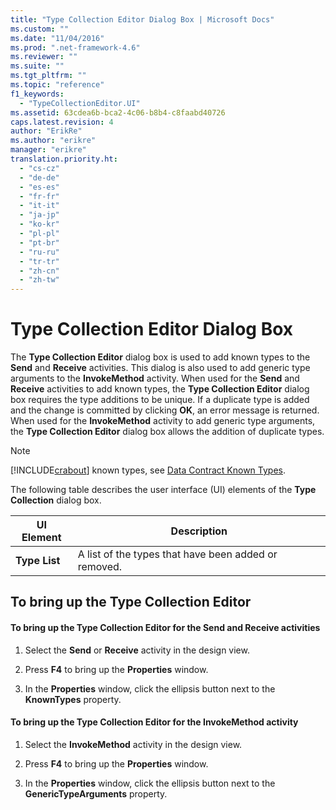 ```yaml
---
title: "Type Collection Editor Dialog Box | Microsoft Docs"
ms.custom: ""
ms.date: "11/04/2016"
ms.prod: ".net-framework-4.6"
ms.reviewer: ""
ms.suite: ""
ms.tgt_pltfrm: ""
ms.topic: "reference"
f1_keywords: 
  - "TypeCollectionEditor.UI"
ms.assetid: 63cdea6b-bca2-4c06-b8b4-c8faabd40726
caps.latest.revision: 4
author: "ErikRe"
ms.author: "erikre"
manager: "erikre"
translation.priority.ht: 
  - "cs-cz"
  - "de-de"
  - "es-es"
  - "fr-fr"
  - "it-it"
  - "ja-jp"
  - "ko-kr"
  - "pl-pl"
  - "pt-br"
  - "ru-ru"
  - "tr-tr"
  - "zh-cn"
  - "zh-tw"
---
```

# Type Collection Editor Dialog Box
The **Type Collection Editor** dialog box is used to add known types to the **Send** and **Receive** activities. This dialog is also used to add generic type arguments to the **InvokeMethod** activity. When used for the **Send** and **Receive** activities to add known types, the **Type Collection Editor** dialog box requires the type additions to be unique. If a duplicate type is added and the change is committed by clicking **OK**, an error message is returned. When used for the **InvokeMethod** activity to add generic type arguments, the **Type Collection Editor** dialog box allows the addition of duplicate types.  
  
> [!NOTE]
>  [!INCLUDE[crabout](../test/includes/crabout_md.md)] known types, see [Data Contract Known Types](http://msdn.microsoft.com/en-us/Library/1a0baea1-27b7-470d-9136-5bbad86c4337).  
  
 The following table describes the user interface (UI) elements of the **Type Collection** dialog box.  
  
|UI Element|Description|  
|----------------|-----------------|  
|**Type List**|A list of the types that have been added or removed.|  
  
## To bring up the Type Collection Editor  
  
#### To bring up the Type Collection Editor for the Send and Receive activities  
  
1.  Select the **Send** or **Receive** activity in the design view.  
  
2.  Press **F4** to bring up the **Properties** window.  
  
3.  In the **Properties** window, click the ellipsis button next to the **KnownTypes** property.  
  
#### To bring up the Type Collection Editor for the InvokeMethod activity  
  
1.  Select the **InvokeMethod** activity in the design view.  
  
2.  Press **F4** to bring up the **Properties** window.  
  
3.  In the **Properties** window, click the ellipsis button next to the **GenericTypeArguments** property.